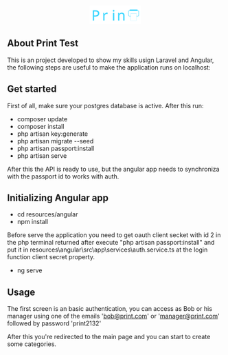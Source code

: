 <p align="center"><a href="" target="_blank">
<img src="resources/angular/src/assets/logo.svg" width="120"/></a></p>

## About Print Test

This is an project developed to show my skills usign Laravel and Angular, the following steps are useful to make the application runs on localhost:

## Get started

First of all, make sure your postgres database is active. After this run:

- composer update
- composer install
- php artisan key:generate
- php artisan migrate --seed
- php artisan passport:install
- php artisan serve

After this the API is ready to use, but the angular app needs to synchroniza with the passport id to works with auth.

## Initializing Angular app

- cd resources/angular
- npm install

Before serve the application you need to get oauth client secket with id 2 in the php terminal returned after execute "php artisan passport:install" and put it in resources\angular\src\app\services\auth.service.ts at the login function client secret property.

- ng serve

## Usage

The first screen is an basic authentication, you can access as Bob or his manager using one of the emails 'bob@print.com' or 'manager@print.com' followed by password 'print2132'

After this you're redirected to the main page and you can start to create some categories.